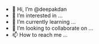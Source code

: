 - 👋 Hi, I’m @deepakdan
- 👀 I’m interested in ...
- 🌱 I’m currently learning ...
- 💞️ I’m looking to collaborate on ...
- 📫 How to reach me ...

<!---
deepakdan/deepakdan is a ✨ special ✨ repository because its `README.md` (this file) appears on your GitHub profile.
You can click the Preview link to take a look at your changes.
--->
